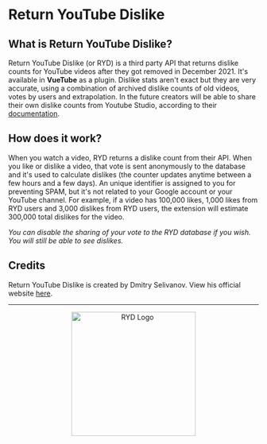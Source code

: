 # Return YouTube Dislike

## What is Return YouTube Dislike?
Return YouTube Dislike (or RYD) is a third party API that returns dislike counts for YouTube videos after they got removed in December 2021. It's available in **VueTube** as a plugin. Dislike stats aren't exact but they are very accurate, using a combination of archived dislike counts of old videos, votes by users and extrapolation. In the future creators will be able to share their own dislike counts from Youtube Studio, according to their [documentation](https://returnyoutubedislike.com/faq).

## How does it work?

When you watch a video, RYD returns a dislike count from their API. When you like or dislike a video, that vote is sent anonymously to the database and it's used to calculate dislikes (the counter updates anytime between a few hours and a few days). An unique identifier is assigned to you for preventing SPAM, but it's not related to your Google account or your YouTube channel. For example, if a video has 100,000 likes, 1,000 likes from RYD users and 3,000 dislikes from RYD users, the extension will estimate 300,000 total dislikes for the video.

*You can disable the sharing of your vote to the RYD database if you wish. You will still be able to see dislikes.*

## Credits

Return YouTube Dislike is created by Dmitry Selivanov. View his official website [here](https://returnyoutubedislike.com).

<hr>

<p align="center"> <img src="https://www.returnyoutubedislike.com/logo.png" alt="RYD Logo" width="250"> </p>
